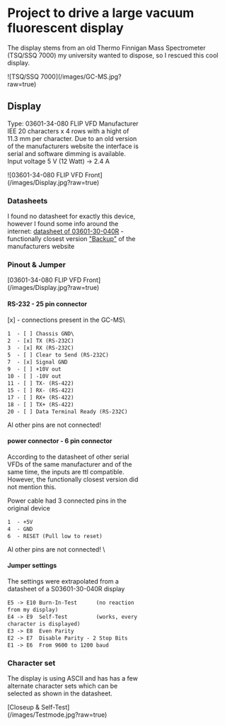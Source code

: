 # Project to drive a large vacuum fluorescent display

The display stems from an old Thermo Finnigan Mass Spectrometer (TSQ/SSQ 7000) my university wanted to dispose, so I rescued this cool display.
<div style="width:300px">
![TSQ/SSQ 7000](/images/GC-MS.jpg?raw=true)
<div>


## Display 
Type: 03601-34-080 FLIP VFD
Manufacturer IEE
20 characters x 4 rows with a hight of 11.3 mm per character.
Due to an old version of the manufacturers website the interface is serial and software dimming is available.
Input voltage 5 V (12 Watt) -> 2.4 A
<div style="width:300px">
![03601-34-080 FLIP VFD Front](/images/Display.jpg?raw=true)
<div>

### Datasheets
I found no datasheet for exactly this device, however I found some info around the internet:
[datasheet of 03601-30-040R](https://www.farnell.com/datasheets/1681172.pdf) - functionally closest version
["Backup"](https://datasheet.octopart.com/3601-26-240-IEE-datasheet-46887.pdf) of the manufacturers website

### Pinout & Jumper
<div style="width:300px">
[03601-34-080 FLIP VFD Front](/images/Display.jpg?raw=true)
<div>

#### RS-232 - 25 pin connector
[x] - connections present in the GC-MS\
```
1  - [ ] Chassis GND\
2  - [x] TX (RS-232C)           
3  - [x] RX (RS-232C)
5  - [ ] Clear to Send (RS-232C)
7  - [x] Signal GND
9  - [ ] +10V out
10 - [ ] -10V out
11 - [ ] TX- (RS-422)
15 - [ ] RX- (RS-422)
17 - [ ] RX+ (RS-422)
18 - [ ] TX+ (RS-422)
20 - [ ] Data Terminal Ready (RS-232C)
```
Al other pins are not connected!

#### power connector - 6 pin connector
According to the datasheet of other serial VFDs of the same manufacturer and of the same time, the inputs are ttl compatible. However, the functionally closest version did not mention this.

Power cable had 3 connected pins in the original device
```
1  - +5V
4  - GND
6  - RESET (Pull low to reset)
```
Al other pins are not connected!
\
#### Jumper settings 
The settings were extrapolated from a datasheet of a S03601-30-040R display
```
E5 -> E10 Burn-In-Test      (no reaction from my display)
E4 -> E9  Self-Test         (works, every character is displayed)
E3 -> E8  Even Parity
E2 -> E7  Disable Parity - 2 Stop Bits
E1 -> E6  From 9600 to 1200 baud
```
  
### Character set
The display is using ASCII and has has a few alternate character sets which can be selected as shown in the datasheet.


<div style="width:300px">
[Closeup & Self-Test](/images/Testmode.jpg?raw=true)
<div>
